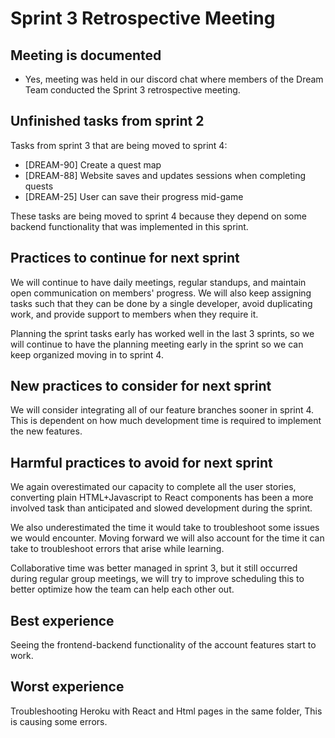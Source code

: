# Sprint 3 Retrospective Meeting

## Meeting is documented

- Yes, meeting was held in our discord chat where members of the Dream Team conducted the Sprint 3 retrospective meeting.

## Unfinished tasks from sprint 2

Tasks from sprint 3 that are being moved to sprint 4:

- [DREAM-90] Create a quest map
- [DREAM-88] Website saves and updates sessions when completing quests
- [DREAM-25] User can save their progress mid-game

These tasks are being moved to sprint 4 because they depend on some backend functionality that was implemented in this sprint.

## Practices to continue for next sprint

We will continue to have daily meetings, regular standups, and maintain open communication on members' progress. We will also keep assigning tasks such that they can be done by a single developer, avoid duplicating work, and provide support to members when they require it.

Planning the sprint tasks early has worked well in the last 3 sprints, so we will continue to have the planning meeting early in the sprint so we can keep organized moving in to sprint 4.

## New practices to consider for next sprint

We will consider integrating all of our feature branches sooner in sprint 4. This is dependent on how much development time is required to implement the new features.

## Harmful practices to avoid for next sprint

We again overestimated our capacity to complete all the user stories, converting plain HTML+Javascript to React components has been a more involved task than anticipated and slowed development during the sprint.

We also underestimated the time it would take to troubleshoot some issues we would encounter. Moving forward we will also account for the time it can take to troubleshoot errors that arise while learning.

Collaborative time was better managed in sprint 3, but it still occurred during regular group meetings, we will try to improve scheduling this to better optimize how the team can help each other out.

## Best experience

Seeing the frontend-backend functionality of the account features start to work.

## Worst experience

Troubleshooting Heroku with React and Html pages in the same folder, This is causing some errors.
